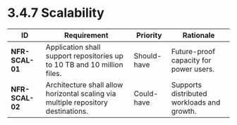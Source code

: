 # 3.4.7 Scalability

| ID                                    | Requirement                                                                       | Priority    | Rationale                                  |
|---------------------------------------|-----------------------------------------------------------------------------------|-------------|--------------------------------------------|
| <a id="nfrScal01">**NFR-SCAL-01**</a> | Application shall support repositories up to 10 TB and 10 million files.          | Should-have | Future-proof capacity for power users.     |
| <a id="nfrScal02">**NFR-SCAL-02**</a> | Architecture shall allow horizontal scaling via multiple repository destinations. | Could-have  | Supports distributed workloads and growth. |